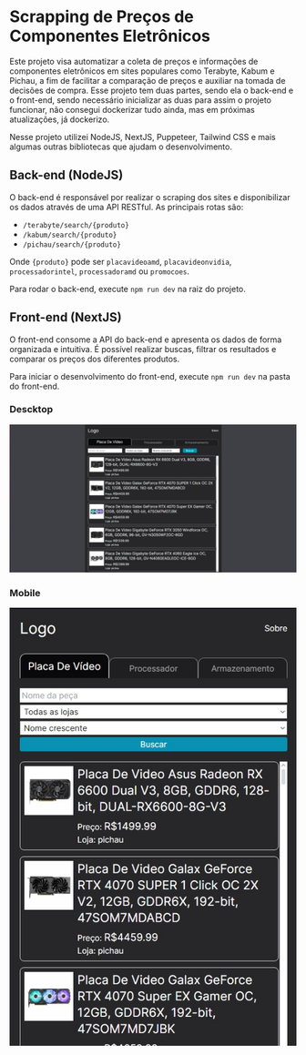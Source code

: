 # Scrapping de Preços de Componentes Eletrônicos

Este projeto visa automatizar a coleta de preços e informações de componentes eletrônicos em sites populares como Terabyte, Kabum e Pichau, a fim de facilitar a comparação de preços e auxiliar na tomada de decisões de compra. Esse projeto tem duas partes, sendo ela o back-end e o front-end, sendo necessário inicializar as duas para assim o projeto funcionar, não consegui dockerizar tudo ainda, mas em próximas atualizações, já dockerizo.

Nesse projeto utilizei NodeJS, NextJS, Puppeteer, Tailwind CSS e mais algumas outras bibliotecas que ajudam o desenvolvimento.


## Back-end (NodeJS)

O back-end é responsável por realizar o scraping dos sites e disponibilizar os dados através de uma API RESTful. As principais rotas são:

-   `/terabyte/search/{produto}`
-   `/kabum/search/{produto}`
-   `/pichau/search/{produto}`

Onde `{produto}` pode ser `placavideoamd`, `placavideonvidia`, `processadorintel`, `processadoramd` ou `promocoes`.

Para rodar o back-end, execute `npm run dev` na raiz do projeto.

## Front-end (NextJS)

O front-end consome a API do back-end e apresenta os dados de forma organizada e intuitiva. É possível realizar buscas, filtrar os resultados e comparar os preços dos diferentes produtos.

Para iniciar o desenvolvimento do front-end, execute `npm run dev` na pasta do front-end.

### Descktop
<img src="./src/desktop.jpeg"/>

### Mobile
<img src="./src/mobile.jpeg"/>
